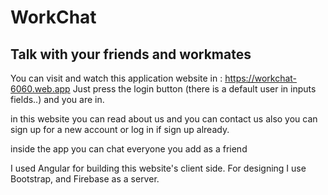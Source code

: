 # WorkChat
## Talk with your friends and workmates


You can visit and watch this application website in : https://workchat-6060.web.app
Just press the login button (there is a default user in inputs fields..) and you are in.

in this website you can read about us and you can contact us
also you can sign up for a new account or log in if sign up already.

inside the app you can chat everyone you add as a friend




I used Angular for building this website's client side.
For designing I use Bootstrap, and Firebase as a server.


